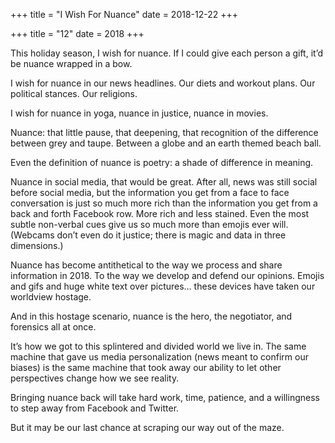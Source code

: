 +++
title = "I Wish For Nuance"
date = 2018-12-22
+++

+++
title = "12"
date = 2018
+++

This holiday season, I wish for nuance. If I could give each person a gift, it&#8217;d be nuance wrapped in a bow.

I wish for nuance in our news headlines. Our diets and workout plans. Our political stances. Our religions.

I wish for nuance in yoga, nuance in justice, nuance in movies.

Nuance: that little pause, that deepening, that recognition of the difference between grey and taupe. Between a globe and an earth themed beach ball.

Even the definition of nuance is poetry: a shade of difference in meaning.

Nuance in social media, that would be great. After all, news was still social before social media, but the information you get from a face to face conversation is just so much more rich than the information you get from a back and forth Facebook row. More rich and less stained. Even the most subtle non-verbal cues give us so much more than emojis ever will. (Webcams don&#8217;t even do it justice; there is magic and data in three dimensions.)

Nuance has become antithetical to the way we process and share information in 2018. To the way we develop and defend our opinions. Emojis and gifs and huge white text over pictures&#8230; these devices have taken our worldview hostage.

And in this hostage scenario, nuance is the hero, the negotiator, and forensics all at once.

It&#8217;s how we got to this splintered and divided world we live in. The same machine that gave us media personalization (news meant to confirm our biases) is the same machine that took away our ability to let other perspectives change how we see reality.

Bringing nuance back will take hard work, time, patience, and a willingness to step away from Facebook and Twitter.

But it may be our last chance at scraping our way out of the maze.